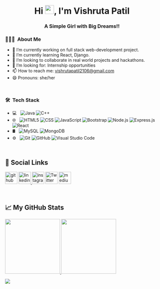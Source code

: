 <h1 align="center">Hi <img src="https://github.com/TheDudeThatCode/TheDudeThatCode/blob/master/Assets/Hi.gif" width="29px">, I'm Vishruta Patil</h1>
<h3 align="center">A Simple Girl with Big Dreams!!</h3>

<h3> 👨🏻‍💻 &nbsp;About Me </h3>

- 🔭 I’m currently working on full stack web-development project.
- 🌱 I’m currently learning React, Django.
- 👯 I’m looking to collaborate in real world projects and hackathons. 
- 🤔 I’m looking for: Internship opportunities
- 📫 How to reach me: vishrutapatil2106@gmail.com
- 😄 Pronouns: she/her
<br>

<h3> 🛠 &nbsp;Tech Stack</h3>

- 💻 &nbsp;
  ![Java](https://img.shields.io/badge/-Java-333333?style=flat&logo=Java&logoColor=007396)
  ![C++](https://img.shields.io/badge/-C++-333333?style=flat&logo=C%2B%2B&logoColor=00599C)
- 🌐 &nbsp;
  ![HTML5](https://img.shields.io/badge/-HTML5-333333?style=flat&logo=HTML5)
  ![CSS](https://img.shields.io/badge/-CSS-333333?style=flat&logo=CSS3&logoColor=1572B6)
  ![JavaScript](https://img.shields.io/badge/-JavaScript-333333?style=flat&logo=javascript)
  ![Bootstrap](https://img.shields.io/badge/-Bootstrap-333333?style=flat&logo=bootstrap&logoColor=563D7C)
  ![Node.js](https://img.shields.io/badge/-Node.js-333333?style=flat&logo=node.js)
  ![Express.js](https://img.shields.io/badge/-Express.js-333333?style=flat&logo=express.js)
  ![React](https://img.shields.io/badge/-React-333333?style=flat&logo=react)
- 🛢 &nbsp;
  ![MySQL](https://img.shields.io/badge/-MySQL-333333?style=flat&logo=mysql)
  ![MongoDB](https://img.shields.io/badge/-MongoDB-333333?style=flat&logo=mongodb)
- ⚙️ &nbsp;
  ![Git](https://img.shields.io/badge/-Git-333333?style=flat&logo=git)
  ![GitHub](https://img.shields.io/badge/-GitHub-333333?style=flat&logo=github)
  ![Visual Studio Code](https://img.shields.io/badge/-Visual%20Studio%20Code-333333?style=flat&logo=visual-studio-code&logoColor=007ACC)
 
<br/>
<h2>🔗 Social Links </h2>
<p>
<a href="https://github.com/Vishruta-Patil" target="_blank"><img src='https://cdn.jsdelivr.net/npm/simple-icons@3.0.1/icons/github.svg' alt='github' height='40'></a>  
 <a href="http://www.linkedin.com/in/vishruta-patil-30106b204" target="_blank"><img src='https://cdn.jsdelivr.net/npm/simple-icons@3.0.1/icons/linkedin.svg' alt='linkedin' height='40'> </a> 
 <a href="https://www.instagram.com/_vishruta_9/" target="_blank"><img src='https://cdn.jsdelivr.net/npm/simple-icons@3.0.1/icons/instagram.svg' alt='instagram' height='40'></a> 
  <a href="https://twitter.com/vishruta_patil" target="_blank"><img src='https://cdn.jsdelivr.net/npm/simple-icons@3.0.1/icons/twitter.svg' alt='Twitter' height='40'></a>   
<a href="https://vishrutapatil2106.medium.com/" target="_blank"> <img src='https://cdn.jsdelivr.net/npm/simple-icons@3.0.1/icons/medium.svg' alt='medium' height='40'>  </a> 
</p>
<br/>

<h2>📈 My GitHub Stats </h2>
<a href="https://github.com/Vishruta-Patil">
  <img height="180em" src="https://github-readme-stats.vercel.app/api?username=Vishruta-Patil&theme=buefy&show_icons=true" />
  <img height="180em" src="https://github-readme-stats.vercel.app/api/top-langs/?username=Vishruta-Patil&theme=buefy&layout=compact" />
</a>
 <p align="left"> <img src="https://visitor-badge.laobi.icu/badge?page_id=vishruta-patil.vishruta-patil" /> </p>
